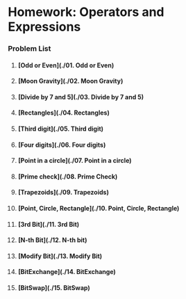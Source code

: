 Homework: Operators and Expressions
==============================================

### Problem List 

1. #### [Odd or Even](./01. Odd or Even)
1. #### [Moon Gravity](./02. Moon Gravity)
1. #### [Divide by 7 and 5](./03. Divide by 7 and 5)
1. #### [Rectangles](./04. Rectangles)
1. #### [Third digit](./05. Third digit)
1. #### [Four digits](./06. Four digits)
1. #### [Point in a circle](./07. Point in a circle)
1. #### [Prime check](./08. Prime Check)
1. #### [Trapezoids](./09. Trapezoids)
1. #### [Point, Circle, Rectangle](./10. Point, Circle, Rectangle)
1. #### [3rd Bit](./11. 3rd Bit)
1. #### [N-th Bit](./12. N-th bit)
1. #### [Modify Bit](./13. Modify Bit)
1. #### [BitExchange](./14. BitExchange)
1. #### [BitSwap](./15. BitSwap)


